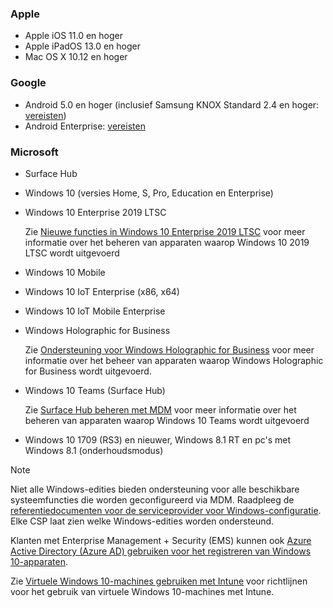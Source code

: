 

### <a name="apple"></a>Apple
- Apple iOS 11.0 en hoger
- Apple iPadOS 13.0 en hoger
- Mac OS X 10.12 en hoger

### <a name="google"></a>Google
- Android 5.0 en hoger (inclusief Samsung KNOX Standard 2.4 en hoger: [vereisten](https://www.samsungknox.com/en/knox-platform/supported-devices/2.4+))
- Android Enterprise: [vereisten](https://support.google.com/work/android/topic/9428066)

### <a name="microsoft"></a>Microsoft

- Surface Hub
- Windows 10 (versies Home, S, Pro, Education en Enterprise)
- Windows 10 Enterprise 2019 LTSC

  Zie [Nieuwe functies in Windows 10 Enterprise 2019 LTSC](https://docs.microsoft.com/windows/whats-new/ltsc/whats-new-windows-10-2019) voor meer informatie over het beheren van apparaten waarop Windows 10 2019 LTSC wordt uitgevoerd
  
- Windows 10 Mobile
- Windows 10 IoT Enterprise (x86, x64)
- Windows 10 IoT Mobile Enterprise
- Windows Holographic for Business

  Zie [Ondersteuning voor Windows Holographic for Business](../fundamentals/windows-holographic-for-business.md) voor meer informatie over het beheer van apparaten waarop Windows Holographic for Business wordt uitgevoerd.

- Windows 10 Teams (Surface Hub)

   Zie [Surface Hub beheren met MDM](https://docs.microsoft.com/surface-hub/manage-settings-with-mdm-for-surface-hub) voor meer informatie over het beheren van apparaten waarop Windows 10 Teams wordt uitgevoerd
- Windows 10 1709 (RS3) en nieuwer, Windows 8.1 RT en pc's met Windows 8.1 (onderhoudsmodus)

> [!NOTE]
> Niet alle Windows-edities bieden ondersteuning voor alle beschikbare systeemfuncties die worden geconfigureerd via MDM. Raadpleeg de [referentiedocumenten voor de serviceprovider voor Windows-configuratie](https://docs.microsoft.com/windows/configuration/provisioning-packages/how-it-pros-can-use-configuration-service-providers). Elke CSP laat zien welke Windows-edities worden ondersteund.

Klanten met Enterprise Management + Security (EMS) kunnen ook [Azure Active Directory (Azure AD) gebruiken voor het registreren van Windows 10-apparaten](/intune/windows-enroll).

Zie [Virtuele Windows 10-machines gebruiken met Intune](../fundamentals/windows-10-virtual-machines.md) voor richtlijnen voor het gebruik van virtuele Windows 10-machines met Intune.

